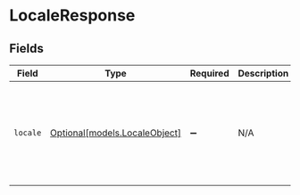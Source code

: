 # LocaleResponse


## Fields

| Field                                                                                                                                                                                         | Type                                                                                                                                                                                          | Required                                                                                                                                                                                      | Description                                                                                                                                                                                   | Example                                                                                                                                                                                       |
| --------------------------------------------------------------------------------------------------------------------------------------------------------------------------------------------- | --------------------------------------------------------------------------------------------------------------------------------------------------------------------------------------------- | --------------------------------------------------------------------------------------------------------------------------------------------------------------------------------------------- | --------------------------------------------------------------------------------------------------------------------------------------------------------------------------------------------- | --------------------------------------------------------------------------------------------------------------------------------------------------------------------------------------------- |
| `locale`                                                                                                                                                                                      | [Optional[models.LocaleObject]](../models/localeobject.md)                                                                                                                                    | :heavy_minus_sign:                                                                                                                                                                            | N/A                                                                                                                                                                                           | {<br/>"created_at": "2009-07-20T22:55:29Z",<br/>"id": 1,<br/>"locale": "en-US",<br/>"name": "English",<br/>"updated_at": "2011-05-05T10:38:52Z",<br/>"url": "https://company.zendesk.com/api/v2/locales/en-US.json"<br/>} |